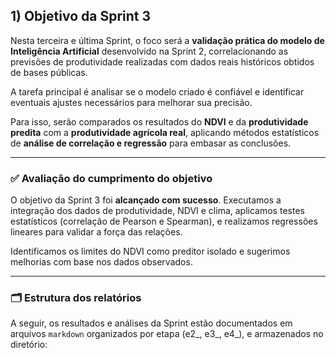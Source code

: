 ## 1) Objetivo da Sprint 3

Nesta terceira e última Sprint, o foco será a **validação prática do modelo de Inteligência Artificial** desenvolvido na Sprint 2, correlacionando as previsões de produtividade realizadas com dados reais históricos obtidos de bases públicas.

A tarefa principal é analisar se o modelo criado é confiável e identificar eventuais ajustes necessários para melhorar sua precisão.

Para isso, serão comparados os resultados do **NDVI** e da **produtividade predita** com a **produtividade agrícola real**, aplicando métodos estatísticos de **análise de correlação e regressão** para embasar as conclusões.

---

### ✅ Avaliação do cumprimento do objetivo

O objetivo da Sprint 3 foi **alcançado com sucesso**. Executamos a integração dos dados de produtividade, NDVI e clima, aplicamos testes estatísticos (correlação de Pearson e Spearman), e realizamos regressões lineares para validar a força das relações.

Identificamos os limites do NDVI como preditor isolado e sugerimos melhorias com base nos dados observados.

---

### 🗂 Estrutura dos relatórios

A seguir, os resultados e análises da Sprint estão documentados em arquivos `markdown` organizados por etapa (e2_, e3_, e4_), e armazenados no diretório:


